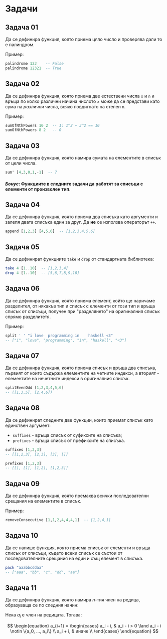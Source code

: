 # Задачи

## Задача 01

Да се дефинира функция, която приема цяло число и проверява дали то е палиндром.

Пример:

```hs
palindrome 123    -- False
palindrome 12321  -- True
```

## Задача 02

Да се дефинира функция, която приема две естествени числа `x` и `n` и връща
по колко различни начина числото `x` може да се представи като сума на *различни* числа,
всяко повдигнато на степен `n`.

Пример:

```hs
sumOfNthPowers 10 2  -- 1; 1^2 + 3^2 == 10
sumOfNthPowers 8 2   -- 0
```

## Задача 03

Да се дефинира функция, която намира сумата на елементите в списък от цели числа.

```hs
sum' [4,3,0,1,-1]  -- 7
```

#### *Бонус*: Функциите в следните задачи да работят за списъци с елементи от произволен тип.

## Задача 04

Да се дефинира функция, която приема два списъка като аргументи и залепя двата
списъка един за друг. Да **не** се използва операторът `++`.

```hs
append [1,2,3] [4,5,6]  -- [1,2,3,4,5,6]
```

## Задача 05

Да се дефинират функциите `take` и `drop` от стандартната библиотека:

```hs
take 4 [1..10]  -- [1,2,3,4]
drop 4 [1..10]  -- [5,6,7,8,9,10]
```

## Задача 06

Да се дефинира функция, която приема елемент, който ще наричаме разделител,
от някакъв тип и списък с елементи от този тип и връща списък от списъци,
получен при "разделянето" на оригиналния списък спрямо разделитетя.

Пример:

```hs
split ' ' "i love  programming in    haskell <3"
-- ["i", "love", "programming", "in", "haskell", "<3"]
```

## Задача 07

Да се дефинира функция, която приема списък и връща
два списъка, първият от които съдържа елементите на четните индекси,
а вторият - елементите на нечетните индекси в оригиналния списък.

```hs
splitEvenOdd [1,2,3,4,5,6]
-- ([1,3,5], [2,4,6])
```

## Задача 08

Да се дефинират следните две функции, които приемат списък
като единствен аргумент:

- `suffixes` - връща списък от суфиксите на списъка;
- `prefixes` - връща списък от префиксите на списъка.

```hs
suffixes [1,2,3]
-- [[1,2,3], [2,3], [3], []]
```

```hs
prefixes [1,2,3]
-- [[], [1], [1,2], [1,2,3]]
```

## Задача 09

Да се дефинира функция, която премахва всички последователни срещания
на елементите в списък.

Пример:

```hs
removeConsecutive [1,1,2,4,4,4,1]  -- [1,2,4,1]
```

## Задача 10

Да се напише функция, която приема списък от елементи
и връща списък от списъци, където всеки списък се състои
от последователните срещания на един и същ елемент в списъка.

```hs
pack "aaabbcddaa"
-- ["aaa", "bb", "c", "dd", "aa"]
```

## Задача 11

Да се дефинира функция, която намира $n$-тия член на редица, образуваща се по следния начин:

Нека $a_i$ е член на редицата. Тогава:

$$
\begin{equation}
 a_{i+1} =
   \begin{cases}
       a_i - i, & a_i - i > 0 \land a_i - i \notin \{a_0, ..., a_i\} \\
       a_i + i, & иначе \\
    \end{cases}
\end{equation}
$$
